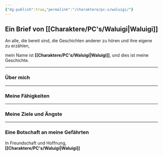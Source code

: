 ```yaml
---
{"dg-publish":true,"permalink":"/charaktere/pc-s/waluigi/"}
---
```


## Ein Brief von [[Charaktere/PC's/Waluigi\|Waluigi]]

An alle, die bereit sind, die Geschichten anderer zu hören und ihre eigene zu erzählen,

mein Name ist **[[Charaktere/PC's/Waluigi\|Waluigi]]**, und dies ist meine Geschichte.

---

### Über mich

---

### Meine Fähigkeiten

---

### Meine Ziele und Ängste

---

### Eine Botschaft an meine Gefährten

In Freundschaft und Hoffnung,  
**[[Charaktere/PC's/Waluigi\|Waluigi]]**